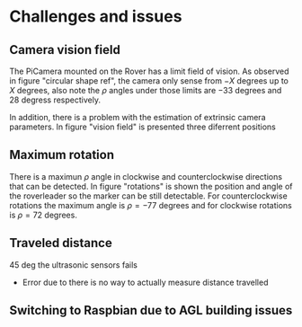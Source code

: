 Challenges and issues
============================

Camera vision field
-------------------
The PiCamera mounted on the Rover has a limit field of vision. 
As observed in figure "circular shape ref",  the camera only sense from $-X$ degrees up to $X$ degrees, also note the $\rho$ angles under those limits are $-33$ degrees and $28$ degress respectively. 



In addition, there is a problem with the estimation of extrinsic camera parameters. 
In figure "vision field" is presented three diferrent positions 


Maximum rotation
------------------
There is a maximun $\rho$ angle in clockwise and counterclockwise directions that can be detected.
In figure "rotations" is shown the position and angle of the roverleader so the marker can be still detectable. 
For counterclockwise rotations the maximum angle is $\rho = -77$ degrees and for clockwise rotations is $\rho = 72$ degrees. 

Traveled distance
-----------------------
45 deg the ultrasonic sensors fails
- Error due to there is no way to actually measure distance travelled 


Switching to Raspbian due to AGL building issues
--------------

